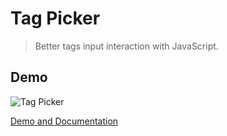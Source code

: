 Tag Picker
==========

> Better tags input interaction with JavaScript.

Demo
----

![Tag Picker](https://user-images.githubusercontent.com/1669261/69968635-633f9d80-154d-11ea-8632-1694fd52a985.gif)

[Demo and Documentation](https://taufik-nurrohman.github.io/tag-picker "View Demo")
